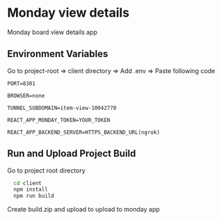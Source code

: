 # Monday view details

Monday board view details app

## Environment Variables

Go to project-root => client directory => Add .env => Paste following code

`PORT=8301`

`BROWSER=none`

`TUNNEL_SUBDOMAIN=item-view-10042770`

`REACT_APP_MONDAY_TOKEN=YOUR_TOKEN`

`REACT_APP_BACKEND_SERVER=HTTPS_BACKEND_URL(ngrok)`

## Run and Upload Project Build

Go to project root directory

```bash
  cd client
  npm install
  npm run build
```

Create build.zip and upload to upload to monday app
